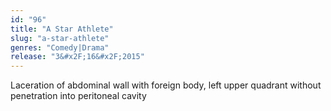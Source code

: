 ```yaml
---
id: "96"
title: "A Star Athlete"
slug: "a-star-athlete"
genres: "Comedy|Drama"
release: "3&#x2F;16&#x2F;2015"
---
```


Laceration of abdominal wall with foreign body, left upper quadrant without penetration into peritoneal cavity

